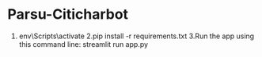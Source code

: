 # Parsu-Citicharbot
1. env\Scripts\activate
2.pip install -r requirements.txt
3.Run the app using this command line: streamlit run app.py